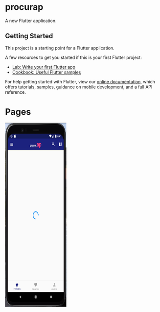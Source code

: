 # procurap

A new Flutter application.

## Getting Started

This project is a starting point for a Flutter application.

A few resources to get you started if this is your first Flutter project:

- [Lab: Write your first Flutter app](https://flutter.dev/docs/get-started/codelab)
- [Cookbook: Useful Flutter samples](https://flutter.dev/docs/cookbook)

For help getting started with Flutter, view our
[online documentation](https://flutter.dev/docs), which offers tutorials,
samples, guidance on mobile development, and a full API reference.

# Pages

<img align="left" src="https://github.com/tainanSantos/procurap/blob/master/images/2.png" width="200" height="600"/>
<img align="left" src="https://github.com/tainanSantos/procurap/blob/master/images/3.png" width="200" height="600/>
<img align="left" src="https://github.com/tainanSantos/procurap/blob/master/images/4.png" width="200" height="600/>
<img align="left" src="https://github.com/tainanSantos/procurap/blob/master/images/5.png" width="200" height="600/>
<img align="left" src="https://github.com/tainanSantos/procurap/blob/master/images/6.png" width="200" height="600/>
<img align="left" src="https://github.com/tainanSantos/procurap/blob/master/images/7.png" width="200" height="600/>
<img align="left" src="https://github.com/tainanSantos/procurap/blob/master/images/8.png" width="200" height="600/>
<img align="left" src="https://github.com/tainanSantos/procurap/blob/master/images/9.png" width="200" height="600/>
<img align="left" src="https://github.com/tainanSantos/procurap/blob/master/images/10.png" width="200" height="600/> 
<img align="left" src="https://github.com/tainanSantos/procurap/blob/master/images/11.png" width="200" height="600/>
<img align="left" src="https://github.com/tainanSantos/procurap/blob/master/images/12.png" width="200" height="600/>
<img align="left" src="https://github.com/tainanSantos/procurap/blob/master/images/13.png" width="200" height="600/>
<img align="left" src="https://github.com/tainanSantos/procurap/blob/master/images/14.png" width="200" height="600/>
<img align="left" src="https://github.com/tainanSantos/procurap/blob/master/images/15.png" width="200" height="600/>
<img align="left" src="https://github.com/tainanSantos/procurap/blob/master/images/16.png" width="200" height="600/>
<img align="left" src="https://github.com/tainanSantos/procurap/blob/master/images/17.png" width="200" height="600/>
<img align="left" src="https://github.com/tainanSantos/procurap/blob/master/images/18.png" width="200" height="600/>
<img align="left" src="https://github.com/tainanSantos/procurap/blob/master/images/19.png" width="200" height="600/>
<img align="left" src="https://github.com/tainanSantos/procurap/blob/master/images/20.png" width="200" height="600/>
<img align="left" src="https://github.com/tainanSantos/procurap/blob/master/images/21.png" width="200" height="600/>
<img align="left" src="https://github.com/tainanSantos/procurap/blob/master/images/22.png" width="200" height="600/>
<img align="left" src="https://github.com/tainanSantos/procurap/blob/master/images/23.png" width="200" height="600/>
<img align="left" src="https://github.com/tainanSantos/procurap/blob/master/images/24.png" width="200" height="600/>
<img align="left" src="https://github.com/tainanSantos/procurap/blob/master/images/25.png" width="200" height="600/>
<img align="left" src="https://github.com/tainanSantos/procurap/blob/master/images/26.png" width="200" height="600/>
          
